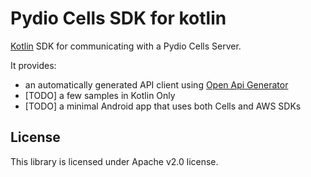 # Pydio Cells SDK for kotlin

[Kotlin](https://kotlinlang.org/) SDK for communicating with a Pydio Cells Server.

It provides:

- an automatically generated API client using [Open Api
  Generator](https://openapi-generator.tech/docs/generators/kotlin/)
- [TODO] a few samples in Kotlin Only
- [TODO] a minimal Android app that uses both Cells and AWS SDKs

## License

This library is licensed under Apache v2.0 license.